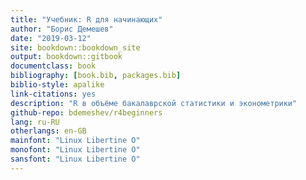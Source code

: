 ```yaml
--- 
title: "Учебник: R для начинающих"
author: "Борис Демешев"
date: "2019-03-12"
site: bookdown::bookdown_site
output: bookdown::gitbook
documentclass: book
bibliography: [book.bib, packages.bib]
biblio-style: apalike
link-citations: yes
description: "R в объёме бакалаврской статистики и эконометрики"
github-repo: bdemeshev/r4beginners
lang: ru-RU
otherlangs: en-GB
mainfont: "Linux Libertine O"
monofont: "Linux Libertine O"
sansfont: "Linux Libertine O"
---
```



